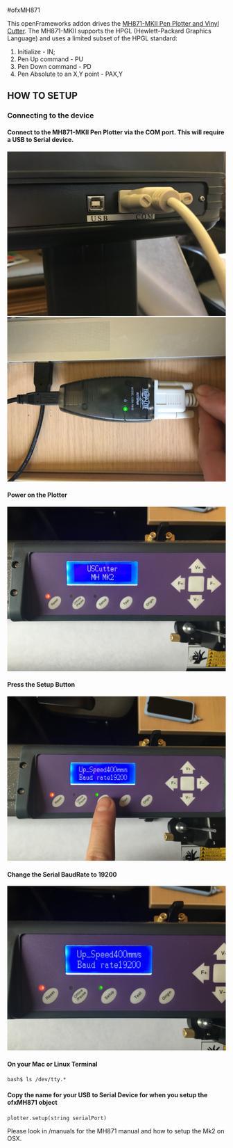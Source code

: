 #ofxMH871

This openFrameworks addon drives the [MH871-MKII Pen Plotter and Vinyl Cutter](http://www.uscutter.com/USCutter-MH-Series-Vinyl-Cutter-w-VinylMaster-Cut-Design-Cut-Software).  The MH871-MKII supports the HPGL (Hewlett-Packard Graphics Language) and uses a limited subset of the HPGL standard: 

  1. Initialize - IN;
  2. Pen Up command - PU
  2. Pen Down command - PD
  3. Pen Absolute to an X,Y point - PAX,Y

## HOW TO SETUP 

### Connecting to the device

#### Connect to the MH871-MKII Pen Plotter via the COM port.  This will require a USB to Serial device.  

![COM PORT](/images/IMG_1608.JPG)
![USB To Serial](/images/IMG_1609.JPG)

#### Power on the Plotter

![POWER](/images/IMG_1610.JPG)

#### Press the Setup Button

![SELECT](/images/IMG_1624.JPG)

#### Change the Serial BaudRate to 19200

![BaudRate](/images/IMG_1625.JPG)

#### On your Mac or Linux Terminal

    bash$ ls /dev/tty.*

####  Copy the name for your USB to Serial Device for when you setup the ofxMH871 object

    plotter.setup(string serialPort)


Please look in /manuals for the MH871 manual and how to setup the Mk2 on OSX.

